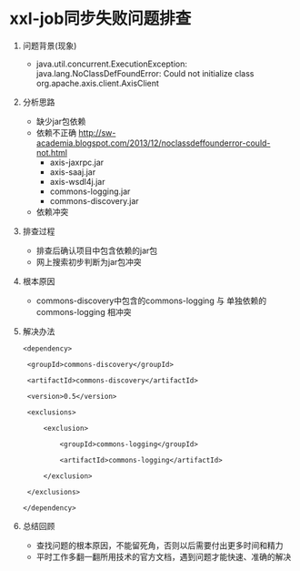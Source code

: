 # xxl-job同步失败问题排查

1. 问题背景(现象)

   - java.util.concurrent.ExecutionException: java.lang.NoClassDefFoundError: Could not initialize class org.apache.axis.client.AxisClient

2. 分析思路

   - 缺少jar包依赖
   - 依赖不正确  http://sw-academia.blogspot.com/2013/12/noclassdeffounderror-could-not.html
     - axis-jaxrpc.jar
     - axis-saaj.jar
     - axis-wsdl4j.jar
     - commons-logging.jar
     - commons-discovery.jar
   - 依赖冲突

3. 排查过程

   - 排查后确认项目中包含依赖的jar包
   - 网上搜索初步判断为jar包冲突

4. 根本原因

   - commons-discovery中包含的commons-logging 与 单独依赖的commons-logging 相冲突

5. 解决办法

   ```
   <dependency>
   
   	<groupId>commons-discovery</groupId>
   
   	<artifactId>commons-discovery</artifactId>
   
   	<version>0.5</version>
   
   	<exclusions>
   
   		<exclusion>
   
   			<groupId>commons-logging</groupId>
   
   			<artifactId>commons-logging</artifactId>
   
   		</exclusion>
   
   	</exclusions>
   
   </dependency>
   ```

6. 总结回顾

   - 查找问题的根本原因，不能留死角，否则以后需要付出更多时间和精力
   - 平时工作多翻一翻所用技术的官方文档，遇到问题才能快速、准确的解决